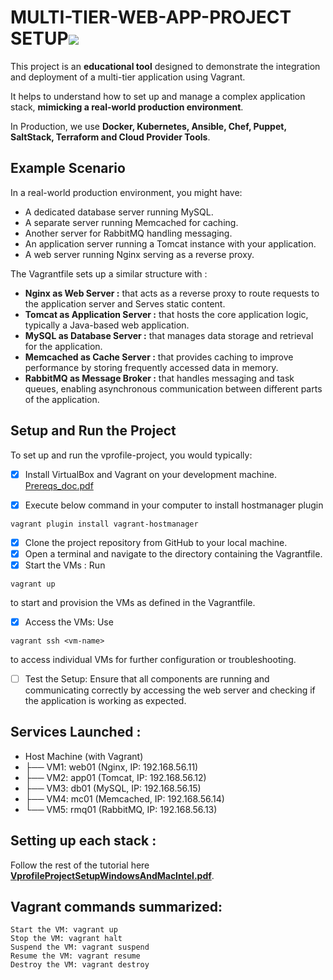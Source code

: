 # MULTI-TIER-WEB-APP-PROJECT SETUP![](Aspose.Words.727762e1-087c-4faf-8e5f-48ca293c97cf.001.png)
This project is an __educational tool__ designed to demonstrate the integration and deployment of a multi-tier application using Vagrant. 

It helps to understand how to set up and manage a complex application stack, __mimicking a real-world production environment__. 

In Production, we use __Docker, Kubernetes, Ansible, Chef, Puppet, SaltStack, Terraform and Cloud Provider Tools__.


## Example Scenario

In a real-world production environment, you might have:

- A dedicated database server running MySQL.
- A separate server running Memcached for caching.
- Another server for RabbitMQ handling messaging.
- An application server running a Tomcat instance with your application.
- A web server running Nginx serving as a reverse proxy.

The Vagrantfile sets up a similar structure with :

- __Nginx as Web Server :__ that acts as a reverse proxy to route requests to the application server and Serves static content.
- __Tomcat as Application Server :__ that hosts the core application logic, typically a Java-based web application.
- __MySQL as Database Server :__ that manages data storage and retrieval for the application.
- __Memcached as Cache Server :__ that provides caching to improve performance by storing frequently accessed data in memory.
- __RabbitMQ as Message Broker :__ that handles messaging and task queues, enabling asynchronous communication between different parts of the application.


## Setup and Run the Project
To set up and run the vprofile-project, you would typically:

- [x] Install VirtualBox and Vagrant on your development machine. [Prereqs_doc.pdf](https://github.com/user-attachments/files/16040138/Prereqs_doc.pdf)

- [x] Execute below command in your computer to install hostmanager plugin
```
vagrant plugin install vagrant-hostmanager
```
- [x] Clone the project repository from GitHub to your local machine.
- [x] Open a terminal and navigate to the directory containing the Vagrantfile.
- [x] Start the VMs : Run
```
vagrant up
```
to start and provision the VMs as defined in the Vagrantfile.
- [x] Access the VMs: Use
```
vagrant ssh <vm-name>
```
to access individual VMs for further configuration or troubleshooting.
- [ ] Test the Setup: Ensure that all components are running and communicating correctly by accessing the web server and checking if the application is working as expected.

## Services Launched :
* Host Machine (with Vagrant)
* ├── VM1: web01 (Nginx, IP: 192.168.56.11)
* ├── VM2: app01 (Tomcat, IP: 192.168.56.12)
* ├── VM3: db01 (MySQL, IP: 192.168.56.15)
* ├── VM4: mc01 (Memcached, IP: 192.168.56.14)
* └── VM5: rmq01 (RabbitMQ, IP: 192.168.56.13)



## Setting up each stack :
Follow the rest of the tutorial here [__VprofileProjectSetupWindowsAndMacIntel.pdf__](./VprofileProjectSetupWindowsAndMacIntel.pdf).

## Vagrant commands summarized:
```
Start the VM: vagrant up
Stop the VM: vagrant halt
Suspend the VM: vagrant suspend
Resume the VM: vagrant resume
Destroy the VM: vagrant destroy
```
